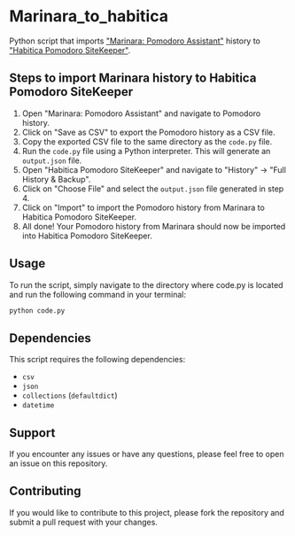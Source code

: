 # Marinara_to_habitica

Python script that imports ["Marinara: Pomodoro Assistant"](https://github.com/schmich/marinara/) history to ["Habitica Pomodoro SiteKeeper"](https://github.com/ofekmiz/Habitica-Pomodoro-SiteKeeper/).

## Steps to import Marinara history to Habitica Pomodoro SiteKeeper

1. Open "Marinara: Pomodoro Assistant" and navigate to Pomodoro history.
2. Click on "Save as CSV" to export the Pomodoro history as a CSV file.
3. Copy the exported CSV file to the same directory as the `code.py` file.
4. Run the `code.py` file using a Python interpreter. This will generate an `output.json` file.
5. Open "Habitica Pomodoro SiteKeeper" and navigate to "History" -> "Full History & Backup".
6. Click on "Choose File" and select the `output.json` file generated in step 4.
7. Click on "Import" to import the Pomodoro history from Marinara to Habitica Pomodoro SiteKeeper.
8. All done! Your Pomodoro history from Marinara should now be imported into Habitica Pomodoro SiteKeeper.

## Usage
To run the script, simply navigate to the directory where code.py is located and run the following command in your terminal:
```bash 
python code.py
```

## Dependencies
This script requires the following dependencies:
* `csv`
* `json`
* `collections` (`defaultdict`)
* `datetime`

## Support 
If you encounter any issues or have any questions, please feel free to open an issue on this repository.

## Contributing
If you would like to contribute to this project, please fork the repository and submit a pull request with your changes.

